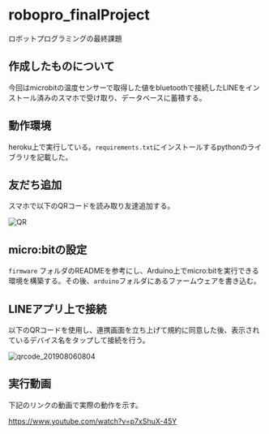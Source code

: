 # robopro_finalProject
ロボットプログラミングの最終課題

## 作成したものについて
今回はmicrobitの温度センサーで取得した値をbluetoothで接続したLINEをインストール済みのスマホで受け取り、データベースに蓄積する。

## 動作環境
heroku上で実行している。```requirements.txt```にインストールするpythonのライブラリを記載した。

## 友だち追加
スマホで以下のQRコードを読み取り友達追加する。

![QR](https://qr-official.line.me/sid/M/359hcexg.png)

## micro:bitの設定
```firmware``` フォルダのREADMEを参考にし、Arduino上でmicro:bitを実行できる環境を構築する。その後、```arduino```フォルダにあるファームウェアを書き込む。


## LINEアプリ上で接続
以下のQRコードを使用し、連携画面を立ち上げて規約に同意した後、表示されているデバイス名をタップして接続を行う。

![qrcode_201908060804](https://user-images.githubusercontent.com/24681988/62500367-fe836900-b820-11e9-8ee8-4123c1143cdd.png)

## 実行動画
下記のリンクの動画で実際の動作を示す。

https://www.youtube.com/watch?v=p7xShuX-45Y
